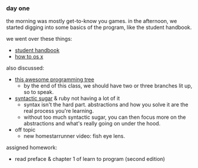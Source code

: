 
### day one ###

the morning was mostly get-to-know you games. in the afternoon, we started
digging into some basics of the program, like the student handbook.

we went over these things:
* [student handbook][sh]
* [how to os x][osx]

[sh]: https://github.com/Ada-Developers-Academy/daily-curriculum/blob/master/Student%20Handbook.pdf
[osx]: https://github.com/Ada-Developers-Academy/daily-curriculum/blob/master/topic_resources/how-to-os-x.md

also discussed:
* [this awesome programming tree][tree]
   * by the end of this class, we should have two or three branches lit up, so
     to speak.
* [syntactic sugar][ss] & ruby not having a lot of it
   * syntax isn't the hard part. abstractions and how you solve it are the real
     process you're learning.
   * without too much syntactic sugar, you can then focus more on the
     abstractions and what's really going on under the hood.
* off topic
   * new homestarrunner video: fish eye lens.

[tree]: http://postimg.org/image/b3ob6w8oh
[ss]: http://en.wikipedia.org/wiki/Syntactic_sugar

assigned homework:
* read preface & chapter 1 of learn to program (second edition)
